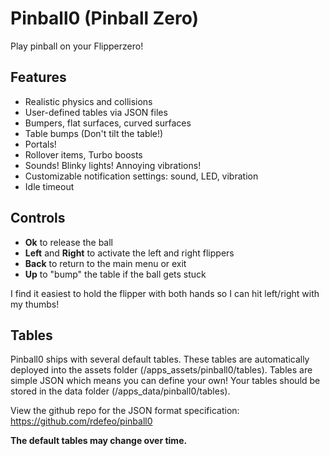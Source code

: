 # Pinball0 (Pinball Zero)
Play pinball on your Flipperzero!

## Features
* Realistic physics and collisions
* User-defined tables via JSON files
* Bumpers, flat surfaces, curved surfaces
* Table bumps (Don't tilt the table!)
* Portals!
* Rollover items, Turbo boosts
* Sounds! Blinky lights! Annoying vibrations!
* Customizable notification settings: sound, LED, vibration
* Idle timeout

## Controls
* **Ok** to release the ball
* **Left** and **Right** to activate the left and right flippers
* **Back** to return to the main menu or exit
* **Up** to "bump" the table if the ball gets stuck

I find it easiest to hold the flipper with both hands so I can hit left/right with my thumbs!

## Tables
Pinball0 ships with several default tables. These tables are automatically deployed into the assets folder (/apps_assets/pinball0/tables). Tables are simple JSON which means you can define your own! Your tables should be stored in the data folder (/apps_data/pinball0/tables). 

View the github repo for the JSON format specification: https://github.com/rdefeo/pinball0

**The default tables may change over time.**

